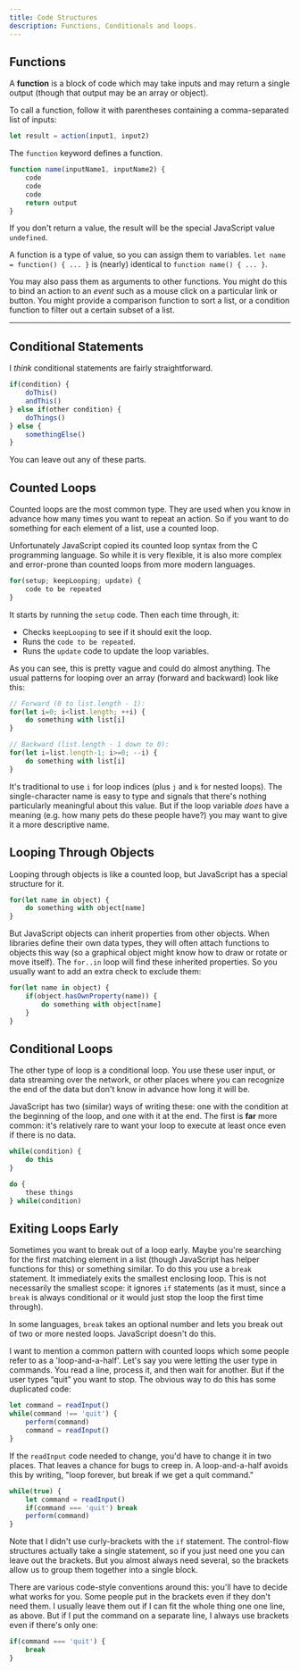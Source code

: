 ```yaml
---
title: Code Structures
description: Functions, Conditionals and loops.
---
```


Functions
---------

A **function** is a block of code which may take inputs and may return a single output (though that output may be an array or object).

To call a function, follow it with parentheses containing a comma-separated list of inputs:

```javascript
let result = action(input1, input2)
```

The `function` keyword defines a function.

```javascript
function name(inputName1, inputName2) {
	code
	code
	code
	return output
}
```

If you don't return a value, the result will be the special JavaScript value `undefined`.

A function is a type of value, so you can assign them to variables. `let name = function() { ... }` is (nearly) identical to `function name() { ... }`.

You may also pass them as arguments to other functions. You might do this to bind an action to an *event* such as a mouse click on a particular link or button. You might provide a comparison function to sort a list, or a condition function to filter out a certain subset of a list.

-----


Conditional Statements
----------------------

I *think* conditional statements are fairly straightforward.

```javascript
if(condition) {
	doThis()
	andThis()
} else if(other condition) {
	doThings()
} else {
	somethingElse()
}
```

You can leave out any of these parts.


Counted Loops
-------------

Counted loops are the most common type. They are used when you know in advance how many times you want to repeat an action. So if you want to do something for each element of a list, use a counted loop.

Unfortunately JavaScript copied its counted loop syntax from the C programming language. So while it is very flexible, it is also more complex and error-prone than counted loops from more modern languages.

```javascript
for(setup; keepLooping; update) {
	code to be repeated
}
```

It starts by running the `setup` code.  Then each time through, it:

* Checks `keepLooping` to see if it should exit the loop.
* Runs the `code to be repeated`.
* Runs the `update` code to update the loop variables.

As you can see, this is pretty vague and could do almost anything. The usual patterns for looping over an array (forward and backward) look like this:

```javascript
// Forward (0 to list.length - 1):
for(let i=0; i<list.length; ++i) {
	do something with list[i]
}

// Backward (list.length - 1 down to 0):
for(let i=list.length-1; i>=0; --i) {
	do something with list[i]
}
```

It's traditional to use `i` for loop indices (plus `j` and `k` for nested loops). The single-character name is easy to type and signals that there's nothing particularly meaningful about this value. But if the loop variable *does* have a meaning (e.g. how many pets do these people have?) you may want to give it a more descriptive name.



Looping Through Objects
-----------------------

Looping through objects is like a counted loop, but JavaScript has a special structure for it.

```javascript
for(let name in object) {
	do something with object[name]
}
```

But JavaScript objects can inherit properties from other objects. When libraries define their own data types, they will often attach functions to objects this way (so a graphical object might know how to draw or rotate or move itself). The `for..in` loop will find these inherited properties. So you usually want to add an extra check to exclude them:

```javascript
for(let name in object) {
	if(object.hasOwnProperty(name)) {
		do something with object[name]
	}
}
```


Conditional Loops
-----------------

The other type of loop is a conditional loop. You use these user input, or data streaming over the network, or other places where you can recognize the end of the data but don't know in advance how long it will be.

JavaScript has two (similar) ways of writing these: one with the condition at the beginning of the loop, and one with it at the end. The first is **far** more common: it's relatively rare to want your loop to execute at least once even if there is no data.

```javascript
while(condition) {
	do this
}

do {
	these things
} while(condition)
```


Exiting Loops Early
-------------------

Sometimes you want to break out of a loop early. Maybe you're searching for the first matching element in a list (though JavaScript has helper functions for this) or something similar. To do this you use a `break` statement. It immediately exits the smallest enclosing loop. This is not necessarily the smallest scope: it ignores `if` statements (as it must, since a `break` is always conditional or it would just stop the loop the first time through).

In some languages, `break` takes an optional number and lets you break out of two or more nested loops. JavaScript doesn't do this.

I want to mention a common pattern with counted loops which some people refer to as a 'loop-and-a-half'. Let's say you were letting the user type in commands. You read a line, process it, and then wait for another. But if the user types &ldquo;quit&rdquo; you want to stop. The obvious way to do this has some duplicated code:

```javascript
let command = readInput()
while(command !== 'quit') {
	perform(command)
	command = readInput()
}
```

If the `readInput` code needed to change, you'd have to change it in two places. That leaves a chance for bugs to creep in. A loop-and-a-half avoids this by writing, "loop forever, but break if we get a quit command."

```javascript
while(true) {
	let command = readInput()
	if(command === 'quit') break
	perform(command)
}
```

Note that I didn't use curly-brackets with the `if` statement. The control-flow structures actually take a single statement, so if you just need one you can leave out the brackets. But you almost always need several, so the brackets allow us to group them together into a single block.

There are various code-style conventions around this: you'll have to decide what works for you. Some people put in the brackets even if they don't need them. I usually leave them out if I can fit the whole thing one one line, as above. But if I put the command on a separate line, I always use brackets even if there's only one:

```javascript
if(command === 'quit') {
	break
}
```

